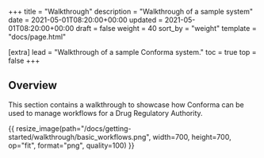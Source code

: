 +++
title = "Walkthrough"
description = "Walkthrough of a sample system"
date = 2021-05-01T08:20:00+00:00
updated = 2021-05-01T08:20:00+00:00
draft = false
weight = 40
sort_by = "weight"
template = "docs/page.html"

[extra]
lead = "Walkthrough of a sample Conforma system."
toc = true
top = false
+++

## Overview

This section contains a walkthrough to showcase how Conforma can be used to manage workflows for a Drug Regulatory Authority. 

{{ resize_image(path="/docs/getting-started/walkthrough/basic_workflows.png", width=700, height=700, op="fit", format="png", quality=100) }}
